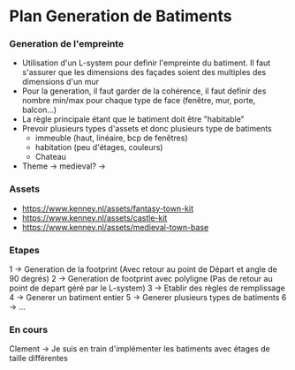 # Plan Generation de Batiments

### Generation de l'empreinte

- Utilisation d'un L-system pour definir l'empreinte du batiment.
    Il faut s'assurer que les dimensions des façades soient des multiples des dimensions d'un mur
- Pour la generation, il faut garder de la cohérence, il faut definir des nombre min/max pour chaque 
    type de face (fenêtre, mur, porte, balcon...)
- La règle principale étant que le batiment doit être "habitable"
- Prevoir plusieurs types d'assets et donc plusieurs type de batiments
    - immeuble (haut, linéaire, bcp de fenêtres)
    - habitation (peu d'étages, couleurs)
    - Chateau
- Theme -> medieval?
        ->

### Assets

- https://www.kenney.nl/assets/fantasy-town-kit
- https://www.kenney.nl/assets/castle-kit
- https://www.kenney.nl/assets/medieval-town-base


### Etapes
1 -> Generation de la footprint (Avec retour au point de Départ et angle de 90 degrés)
2 -> Generation de footprint avec polyligne (Pas de retour au point de depart géré par le L-system)
3 -> Etablir des règles de remplissage
4 -> Generer un batiment entier
5 -> Generer plusieurs types de batiments
6 -> ...



### En cours

Clement -> Je suis en train d'implémenter les batiments avec étages de taille différentes




